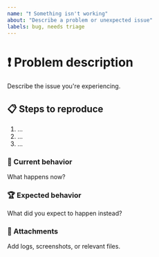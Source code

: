 ```yaml
---
name: "❗ Something isn't working"
about: "Describe a problem or unexpected issue"
labels: bug, needs triage
---
```


# ❗ Problem description

Describe the issue you're experiencing.

## 📋 Steps to reproduce

1. ...
2. ...
3. ...

### 🚩 Current behavior

What happens now?

### 🏆 Expected behavior

What did you expect to happen instead?

### 📎 Attachments

Add logs, screenshots, or relevant files.
